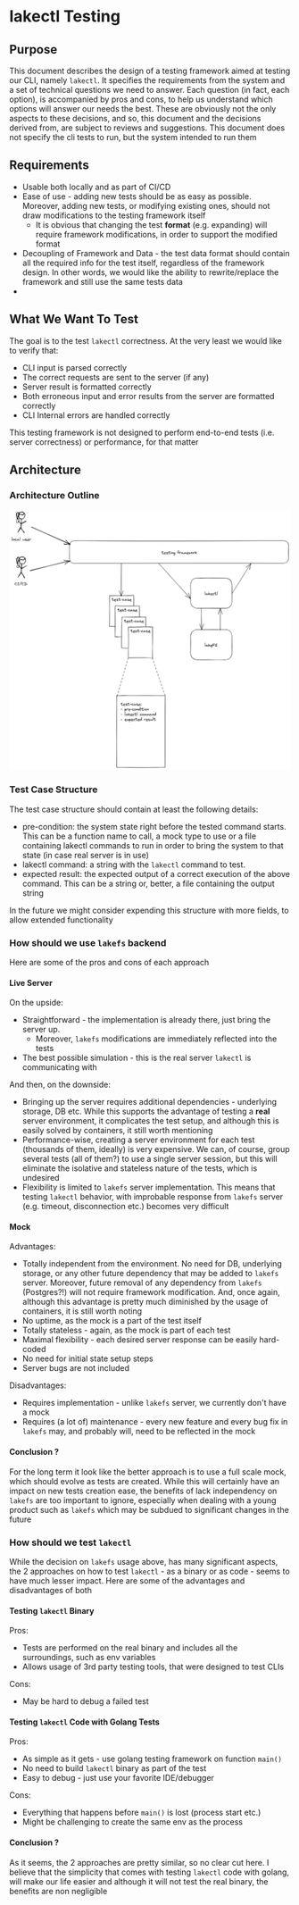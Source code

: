 # lakectl Testing

## Purpose

This document describes the design of a testing framework aimed at testing our CLI, namely `lakectl`.
It specifies the requirements from the system and a set of technical questions we need to answer. Each question (in fact, each option), is accompanied by pros and cons, to help us understand which options will answer our needs the best. These are obviously not the only aspects to these decisions, and so, this document and the decisions derived from, are subject to reviews and suggestions.
This document does not specify the cli tests to run, but the system intended to run them

## Requirements
* Usable both locally and as part of CI/CD
* Ease of use - adding new tests should be as easy as possible. Moreover, adding new tests, or modifying existing ones, should not draw modifications to the testing framework itself
  * It is obvious that changing the test **format** (e.g. expanding) will require framework modifications, in order to support the modified format
* Decoupling of Framework and Data - the test data format should contain all the required info for the test itself, regardless of the framework design. In other words, we would like the ability to rewrite/replace the framework and still use the same tests data
*

## What We Want To Test 

The goal is to the test `lakectl` correctness. At the very least we would like to verify that:
* CLI input is parsed correctly
* The correct requests are sent to the server (if any)
* Server result is formatted correctly
* Both erroneous input and error results from the server are formatted correctly
* CLI Internal errors are handled correctly

This testing framework is not designed to perform end-to-end tests (i.e. server correctness) or performance, for that matter

## Architecture

### Architecture Outline

![lakectl testing architecture](./diagrams/lakectl-testing-arch.png)

### Test Case Structure

The test case structure should contain at least the following details:
* pre-condition: the system state right before the tested command starts. This can be a function name to call, a mock type to use or a file containing lakectl commands to run in order to bring the system to that state (in case real server is in use)
* lakectl command: a string with the `lakectl` command to test.
* expected result: the expected output of a correct execution of the above command. This can be a string or, better, a file containing the output string

In the future we might consider expending this structure with more fields, to allow extended functionality
 
### How should we use `lakefs` backend

Here are some of the pros and cons of each approach

#### **Live Server**

On the upside:
* Straightforward - the implementation is already there, just bring the server up.
  * Moreover, `lakefs` modifications are immediately reflected into the tests
* The best possible simulation - this is the real server `lakectl` is communicating with

And then, on the downside:
* Bringing up the server requires additional dependencies - underlying storage, DB etc. While this supports the advantage of testing a **real** server environment, it complicates the test setup, and although this is easily solved by containers, it still worth mentioning
* Performance-wise, creating a server environment for each test (thousands of them, ideally) is very expensive. We can, of course, group several tests (all of them?) to use a single server session, but this will eliminate the isolative and stateless nature of the tests, which is undesired
* Flexibility is limited to `lakefs` server implementation. This means that testing `lakectl` behavior, with improbable response from `lakefs` server (e.g. timeout, disconnection etc.) becomes very difficult

#### Mock

Advantages:
* Totally independent from the environment. No need for DB, underlying storage, or any other future dependency that may be added to `lakefs` server. Moreover, future removal of any dependency from `lakefs` (Postgres?!) will not require framework modification. And, once again, although this advantage is pretty much diminished by the usage of containers, it is still worth noting
* No uptime, as the mock is a part of the test itself
* Totally stateless - again, as the mock is part of each test
* Maximal flexibility - each desired server response can be easily hard-coded
* No need for initial state setup steps
* Server bugs are not included

Disadvantages:
* Requires implementation - unlike `lakefs` server, we currently don't have a mock
* Requires (a lot of) maintenance - every new feature and every bug fix in `lakefs` may, and probably will, need to be reflected in the mock

#### Conclusion ?

For the long term it look like the better approach is to use a full scale mock, which should evolve as tests are created. While this will certainly have an impact on new tests creation ease, the benefits of lack independency on `lakefs` are too important to ignore, especially when dealing with a young product such as `lakefs` which may be subdued to significant changes in the future

### How should we test `lakectl`

While the decision on `lakefs` usage above, has many significant aspects, the 2 approaches on how to test `lakectl` - as a binary or as code - seems to have much lesser impact. Here are some of the advantages and disadvantages of both

#### Testing `lakectl` Binary

Pros:
* Tests are performed on the real binary and includes all the surroundings, such as env variables
* Allows usage of 3rd party testing tools, that were designed to test CLIs

Cons:
* May be hard to debug a failed test

#### Testing `lakectl` Code with Golang Tests

Pros:
* As simple as it gets - use golang testing framework on function `main()`
* No need to build `lakectl` binary as part of the test
* Easy to debug - just use your favorite IDE/debugger

Cons:
* Everything that happens before `main()` is lost (process start etc.)
* Might be challenging to create the same env as the process

#### Conclusion ?

As it seems, the 2 approaches are pretty similar, so no clear cut here. I believe that the simplicity that comes with testing `lakectl` code with golang, will make our life easier and although it will not test the real binary, the benefits are non negligible
